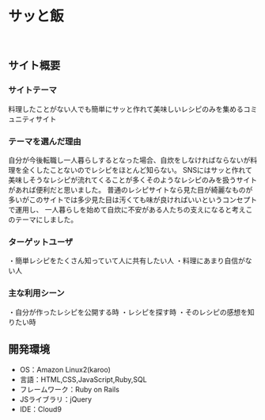 # サッと飯
​
## サイト概要
### サイトテーマ
料理したことがない人でも簡単にサッと作れて美味しいレシピのみを集めるコミュニティサイト
​
### テーマを選んだ理由
自分が今後転職し一人暮らしするとなった場合、自炊をしなければならないが料理を全くしたことないのでレシピをほとんど知らない。
SNSにはサッと作れて美味しそうなレシピが流れてくることが多くそのようなレシピのみを扱うサイトがあれば便利だと思いました。
普通のレシピサイトなら見た目が綺麗なものが多いがこのサイトでは多少見た目は汚くても味が良ければいいというコンセプトで運用し、
一人暮らしを始めて自炊に不安がある人たちの支えになると考えこのテーマにしました。
​
### ターゲットユーザ
・簡単レシピをたくさん知っていて人に共有したい人
・料理にあまり自信がない人
​
### 主な利用シーン
・自分が作ったレシピを公開する時
・レシピを探す時
・そのレシピの感想を知りたい時
​
## 開発環境
- OS：Amazon Linux2(karoo)
- 言語：HTML,CSS,JavaScript,Ruby,SQL
- フレームワーク：Ruby on Rails
- JSライブラリ：jQuery
- IDE：Cloud9
